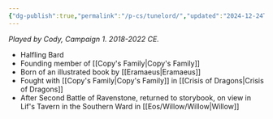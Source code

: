 ```yaml
---
{"dg-publish":true,"permalink":"/p-cs/tunelord/","updated":"2024-12-24T23:08:22.556-05:00"}
---
```


*Played by Cody, Campaign 1. 2018-2022 CE.*

- Halfling Bard
- Founding member of [[Copy's Family\|Copy's Family]]
- Born of an illustrated book by [[Eramaeus\|Eramaeus]]
- Fought with [[Copy's Family\|Copy's Family]] in [[Crisis of Dragons\|Crisis of Dragons]]
- After Second Battle of Ravenstone, returned to storybook, on view in Lif's Tavern in the Southern Ward in [[Eos/Willow/Willow\|Willow]]